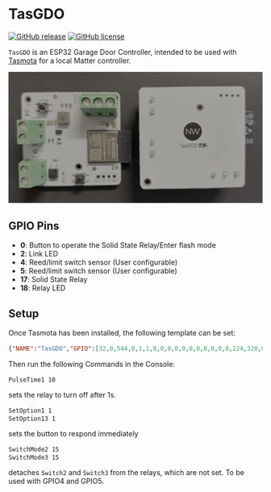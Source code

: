 # TasGDO

[![GitHub release](https://img.shields.io/github/release/nrwiersma/tasgdo.svg)](https://github.com/nrwiersma/tasgdo/releases)
[![GitHub license](https://img.shields.io/badge/license-MIT-blue.svg)](https://raw.githubusercontent.com/nrwiersma/tasgdo/main/LICENSE)

`TasGDO` is an ESP32 Garage Door Controller, intended to be used with [Tasmota](https://tasmota.github.io/docs/) for a local
Matter controller.

![board image](assets/board.png)

## GPIO Pins

* **0**: Button to operate the Solid State Relay/Enter flash mode
* **2**: Link LED
* **4**: Reed/limit switch sensor (User configurable)
* **5**: Reed/limit switch sensor (User configurable)
* **17**: Solid State Relay 
* **18**: Relay LED

## Setup

Once Tasmota has been installed, the following template can be set:

```json
{"NAME":"TasGDO","GPIO":[32,0,544,0,1,1,0,0,0,0,0,0,0,0,0,0,0,224,320,0,0,0,0,0,0,0,0,0,0,0,0,0,0,0,0,0],"FLAG":0,"BASE":1}
```

Then run the following Commands in the Console:

```
PulseTime1 10
```

sets the relay to turn off after 1s.

```
SetOption1 1
SetOption13 1
```

sets the button to respond immediately

```
SwitchMode2 15
SwitchMode3 15
```

detaches `Switch2` and `Switch3` from the relays, which are not set. To be used
with GPIO4 and GPIO5.
 